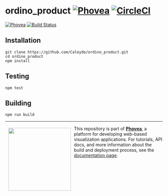 ordino_product [![Phovea][phovea-image]][phovea-url] [![CircleCI](https://circleci.com/gh/Caleydo/ordino_product.svg?style=svg)](https://circleci.com/gh/Caleydo/ordino_product) 
=====================
[![Phovea][phovea-image]][phovea-url] [![Build Status][circleci-image]][circleci-url]


Installation
------------

```
git clone https://github.com/Caleydo/ordino_product.git
cd ordino_product
npm install
```

Testing
-------

```
npm test
```

Building
--------

```
npm run build
```



***

<a href="https://caleydo.org"><img src="http://caleydo.org/assets/images/logos/caleydo.svg" align="left" width="200px" hspace="10" vspace="6"></a>
This repository is part of **[Phovea](http://phovea.caleydo.org/)**, a platform for developing web-based visualization applications. For tutorials, API docs, and more information about the build and deployment process, see the [documentation page](http://phovea.caleydo.org).


[phovea-image]: https://img.shields.io/badge/Phovea-Product-FABC15.svg
[phovea-url]: https://phovea.caleydo.org
[circleci-image]: https://circleci.com/gh/Caleydo/ordino_product.svg?style=shield
[circleci-url]: https://circleci.com/gh/Caleydo/ordino_product

